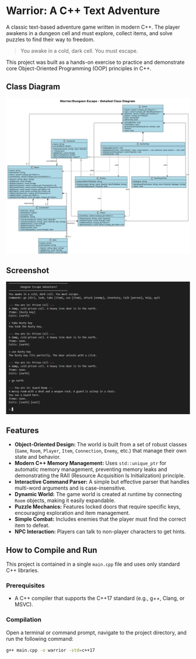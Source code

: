 # Warrior: A C++ Text Adventure

A classic text-based adventure game written in modern C++. The player awakens in a dungeon cell and must explore, collect items, and solve puzzles to find their way to freedom.

> You awake in a cold, dark cell. You must escape.

This project was built as a hands-on exercise to practice and demonstrate core Object-Oriented Programming (OOP) principles in C++.

## Class Diagram

![Class Diagram Screenshot](https://raw.githubusercontent.com/NithinMukka/Warrior/main/warrior_class.png)

## Screenshot

![Game Screenshot](https://raw.githubusercontent.com/NithinMukka/Warrior/main/gameplay.png)

## Features

*   **Object-Oriented Design:** The world is built from a set of robust classes (`Game`, `Room`, `Player`, `Item`, `Connection`, `Enemy`, etc.) that manage their own state and behavior.
*   **Modern C++ Memory Management:** Uses `std::unique_ptr` for automatic memory management, preventing memory leaks and demonstrating the RAII (Resource Acquisition Is Initialization) principle.
*   **Interactive Command Parser:** A simple but effective parser that handles multi-word arguments and is case-insensitive.
*   **Dynamic World:** The game world is created at runtime by connecting `Room` objects, making it easily expandable.
*   **Puzzle Mechanics:** Features locked doors that require specific keys, encouraging exploration and item management.
*   **Simple Combat:** Includes enemies that the player must find the correct item to defeat.
*   **NPC Interaction:** Players can talk to non-player characters to get hints.

## How to Compile and Run

This project is contained in a single `main.cpp` file and uses only standard C++ libraries.

### Prerequisites

*   A C++ compiler that supports the C++17 standard (e.g., g++, Clang, or MSVC).

### Compilation

Open a terminal or command prompt, navigate to the project directory, and run the following command:

```bash
g++ main.cpp -o warrior -std=c++17
